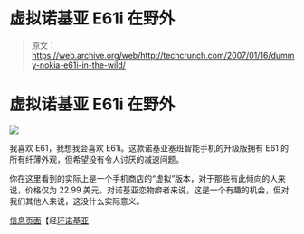 # 虚拟诺基亚 E61i 在野外

> 原文：<https://web.archive.org/web/http://techcrunch.com/2007/01/16/dummy-nokia-e61i-in-the-wild/>

# 虚拟诺基亚 E61i 在野外

![](img/f9380d56c1b3da39041f9fc677d58b9e.png)

我喜欢 E61，我想我会喜欢 E61i。这款诺基亚塞班智能手机的升级版拥有 E61 的所有纤薄外观，但希望没有令人讨厌的减速问题。

你在这里看到的实际上是一个手机商店的“虚拟”版本，对于那些有此倾向的人来说，价格仅为 22.99 美元。对诺基亚恋物癖者来说，这是一个有趣的机会，但对我们其他人来说，这没什么实际意义。

[信息页面](https://web.archive.org/web/20210301172819/http://cnn.cn/shop/nokia-e61i-dummy-phone-p-1366.html?osCsid=f253897f41c92066cb9a64080fabe09f)【经[环诺基亚](https://web.archive.org/web/20210301172819/http://www.ringnokia.com/2007/01/nokia_e61i_spot.html)